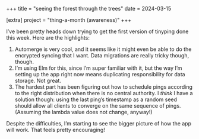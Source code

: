 +++
title = "seeing the forest through the trees"
date = 2024-03-15

[extra]
project = "thing-a-month (awareness)"
+++

I’ve been pretty heads down trying to get the first version of tinyping done this week. Here are the highlights:

<!-- more -->

1. Automerge is very cool, and it seems like it might even be able to do the encrypted syncing that I want. Data migrations are really tricky though, though.
2. I’m using Elm for this, since I’m super familiar with it, but the way I’m setting up the app right now means duplicating responsibility for data storage. Not great.
3. The hardest part has been figuring out how to schedule pings according to the right distribution when there is no central authority. I *think* I have a solution though: using the last ping’s timestamp as a random seed should allow all clients to converge on the same sequence of pings. (Assuming the lambda value does not change, anyway!)

Despite the difficulties, I’m starting to see the bigger picture of how the app will work. That feels pretty encouraging!